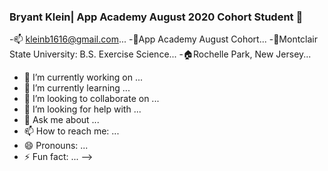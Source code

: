 ### Bryant Klein| App Academy August 2020 Cohort Student 👋


-:mailbox: kleinb1616@gmail.com...
-:book:App Academy August Cohort...
-:school:Montclair State University: B.S. Exercise Science...
-:house:Rochelle Park, New Jersey...

- 🔭 I’m currently working on ...
- 🌱 I’m currently learning ...
- 👯 I’m looking to collaborate on ...
- 🤔 I’m looking for help with ...
- 💬 Ask me about ...
- 📫 How to reach me: ...
- 😄 Pronouns: ...
- ⚡ Fun fact: ...
-->
